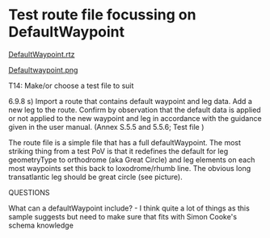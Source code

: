 # Test route file focussing on DefaultWaypoint

[DefaultWaypoint.rtz](./DefaultWaypoint.rtz)

[Defaultwaypoint.png](./DefaultWaypoint.png)

T14: Make/or choose a test file to suit 

6.9.8
s)	Import a route that contains default waypoint and leg data. Add a new leg to the route. Confirm by observation that the default data is applied or not applied to the new waypoint and leg in accordance with the guidance given in the user manual. (Annex S.5.5 and 5.5.6; Test file )

The route file is a simple file that has a full defaultWaypoint. The most striking thing from a test PoV is that it redefines the default for leg geometryType to orthodrome (aka Great Circle) and leg elements on each most waypoints set this back to loxodrome/rhumb line. The obvious long transatlantic leg should be great circle (see picture).


QUESTIONS

What can a defaultWaypoint include? - I think quite a lot of things as this sample suggests but need to make sure that fits with Simon Cooke's schema knowledge

